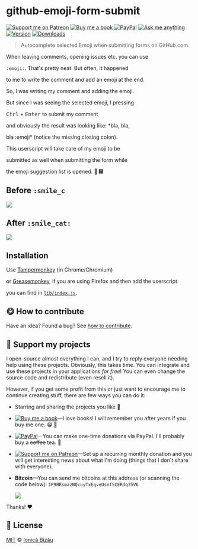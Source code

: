 <!-- Please do not edit this file. Edit the `blah` field in the `package.json` instead. If in doubt, open an issue. -->


# github-emoji-form-submit

 [![Support me on Patreon][badge_patreon]][patreon] [![Buy me a book][badge_amazon]][amazon] [![PayPal][badge_paypal_donate]][paypal-donations] [![Ask me anything](https://img.shields.io/badge/ask%20me-anything-1abc9c.svg)](https://github.com/IonicaBizau/ama) [![Version](https://img.shields.io/npm/v/github-emoji-form-submit.svg)](https://www.npmjs.com/package/github-emoji-form-submit) [![Downloads](https://img.shields.io/npm/dt/github-emoji-form-submit.svg)](https://www.npmjs.com/package/github-emoji-form-submit)

> Autocomplete selected Emoji when submitting forms on GitHub.com.


When leaving comments, opening issues etc. you can use

`:emoji:`. That's pretty neat. But often, it happened

to me to write the comment and add an emoji at the end.

So, I was writing my comment and adding the emoji.

But since I was seeing the selected emoji, I pressing

<kbd>Ctrl</kbd> + <kbd>Enter</kbd> to submit my comment

and obviously the result was looking like: *bla, bla,

bla :emoji* (notice the missing closing colon).

This userscript will take care of my emoji to be

submitted as well when submitting the form while

the emoji suggestion list is opened. :tada: :fireworks:

## Before `:smile_c`

![](http://i.imgur.com/8Nvdo2d.png)

## After `:smile_cat:`

![](http://i.imgur.com/r5khZ3r.png)

## Installation


Use [Tampermonkey](https://chrome.google.com/webstore/detail/tampermonkey/dhdgffkkebhmkfjojejmpbldmpobfkfo?hl=en) (in Chrome/Chromium)

or [Greasemonkey](https://addons.mozilla.org/en-US/firefox/addon/greasemonkey/), if you are using Firefox and then add the userscript

you can find in [`lib/index.js`](/lib/index.js).


## :yum: How to contribute
Have an idea? Found a bug? See [how to contribute][contributing].


## :sparkling_heart: Support my projects

I open-source almost everything I can, and I try to reply everyone needing help using these projects. Obviously,
this takes time. You can integrate and use these projects in your applications *for free*! You can even change the source code and redistribute (even resell it).

However, if you get some profit from this or just want to encourage me to continue creating stuff, there are few ways you can do it:

 - Starring and sharing the projects you like :rocket:
 - [![Buy me a book][badge_amazon]][amazon]—I love books! I will remember you after years if you buy me one. :grin: :book:
 - [![PayPal][badge_paypal]][paypal-donations]—You can make one-time donations via PayPal. I'll probably buy a ~~coffee~~ tea. :tea:
 - [![Support me on Patreon][badge_patreon]][patreon]—Set up a recurring monthly donation and you will get interesting news about what I'm doing (things that I don't share with everyone).
 - **Bitcoin**—You can send me bitcoins at this address (or scanning the code below): `1P9BRsmazNQcuyTxEqveUsnf5CERdq35V6`

    ![](https://i.imgur.com/z6OQI95.png)

Thanks! :heart:



## :scroll: License

[MIT][license] © [Ionică Bizău][website]

[badge_patreon]: http://ionicabizau.github.io/badges/patreon.svg
[badge_amazon]: http://ionicabizau.github.io/badges/amazon.svg
[badge_paypal]: http://ionicabizau.github.io/badges/paypal.svg
[badge_paypal_donate]: http://ionicabizau.github.io/badges/paypal_donate.svg
[patreon]: https://www.patreon.com/ionicabizau
[amazon]: http://amzn.eu/hRo9sIZ
[paypal-donations]: https://www.paypal.com/cgi-bin/webscr?cmd=_s-xclick&hosted_button_id=RVXDDLKKLQRJW
[donate-now]: http://i.imgur.com/6cMbHOC.png

[license]: http://showalicense.com/?fullname=Ionic%C4%83%20Biz%C4%83u%20%3Cbizauionica%40gmail.com%3E%20(https%3A%2F%2Fionicabizau.net)&year=2015#license-mit
[website]: https://ionicabizau.net
[contributing]: /CONTRIBUTING.md
[docs]: /DOCUMENTATION.md
